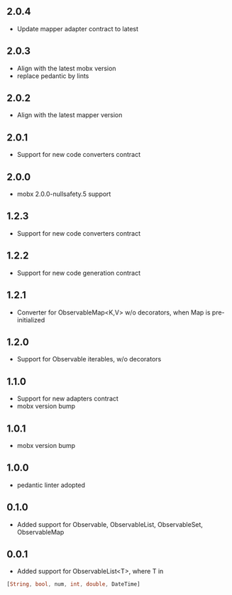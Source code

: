 ## 2.0.4

* Update mapper adapter contract to latest

## 2.0.3

* Align with the latest mobx version
* replace pedantic by lints

## 2.0.2

* Align with the latest mapper version

## 2.0.1

* Support for new code converters contract

## 2.0.0

* mobx 2.0.0-nullsafety.5 support

## 1.2.3

* Support for new code converters contract

## 1.2.2

* Support for new code generation contract

## 1.2.1

* Converter for ObservableMap<K,V> w/o decorators, when Map is pre-initialized

## 1.2.0

* Support for Observable iterables, w/o decorators

## 1.1.0

* Support for new adapters contract
* mobx version bump


## 1.0.1

* mobx version bump

## 1.0.0

* pedantic linter adopted

## 0.1.0

* Added support for Observable, ObservableList, ObservableSet, ObservableMap

## 0.0.1

* Added support for ObservableList\<T>, where T in 
```dart 
[String, bool, num, int, double, DateTime]
```
